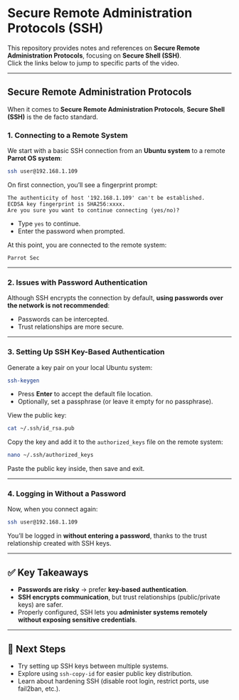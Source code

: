 # Secure Remote Administration Protocols (SSH)

This repository provides notes and references on **Secure Remote Administration Protocols**, focusing on **Secure Shell (SSH)**.  
Click the links below to jump to specific parts of the video.

---

## Secure Remote Administration Protocols

When it comes to **Secure Remote Administration Protocols**, **Secure Shell (SSH)** is the de facto standard.

### 1. Connecting to a Remote System
We start with a basic SSH connection from an **Ubuntu system** to a remote **Parrot OS system**:

```bash
ssh user@192.168.1.109
```

On first connection, you’ll see a fingerprint prompt:

```
The authenticity of host '192.168.1.109' can't be established.
ECDSA key fingerprint is SHA256:xxxx.
Are you sure you want to continue connecting (yes/no)?
```

- Type `yes` to continue.
- Enter the password when prompted.

At this point, you are connected to the remote system:
```
Parrot Sec
```

---

### 2. Issues with Password Authentication
Although SSH encrypts the connection by default, **using passwords over the network is not recommended**:
- Passwords can be intercepted.
- Trust relationships are more secure.

---

### 3. Setting Up SSH Key-Based Authentication

Generate a key pair on your local Ubuntu system:

```bash 
ssh-keygen
```

- Press **Enter** to accept the default file location.
- Optionally, set a passphrase (or leave it empty for no passphrase).

View the public key:

```bash
cat ~/.ssh/id_rsa.pub
```

Copy the key and add it to the `authorized_keys` file on the remote system:

```bash
nano ~/.ssh/authorized_keys
```

Paste the public key inside, then save and exit.

---

### 4. Logging in Without a Password
Now, when you connect again:

```bash
ssh user@192.168.1.109
```

You’ll be logged in **without entering a password**, thanks to the trust relationship created with SSH keys.

---

## ✅ Key Takeaways
- **Passwords are risky** → prefer **key-based authentication**.  
- **SSH encrypts communication**, but trust relationships (public/private keys) are safer.  
- Properly configured, SSH lets you **administer systems remotely without exposing sensitive credentials**.

---

## 📌 Next Steps
- Try setting up SSH keys between multiple systems.
- Explore using `ssh-copy-id` for easier public key distribution.
- Learn about hardening SSH (disable root login, restrict ports, use fail2ban, etc.).
